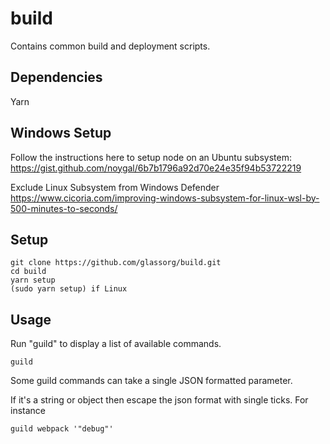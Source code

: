 # build
Contains common build and deployment scripts.

## Dependencies
Yarn

## Windows Setup

Follow the instructions here to setup node on an Ubuntu subsystem:
https://gist.github.com/noygal/6b7b1796a92d70e24e35f94b53722219

Exclude Linux Subsystem from Windows Defender
https://www.cicoria.com/improving-windows-subsystem-for-linux-wsl-by-500-minutes-to-seconds/

## Setup

    git clone https://github.com/glassorg/build.git
    cd build
    yarn setup
    (sudo yarn setup) if Linux

## Usage
Run "guild" to display a list of available commands.

    guild

Some guild commands can take a single JSON formatted parameter.

If it's a string or object then escape the json format with single ticks. For instance

    guild webpack '"debug"'

